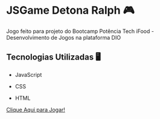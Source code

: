  # JSGame Detona Ralph 🎮
 
 Jogo feito para projeto do Bootcamp Potência Tech iFood - Desenvolvimento de Jogos na plataforma DIO 
 
## Tecnologias Utilizadas 🖥️

- JavaScript

- CSS

- HTML
 
 [Clique Aqui para Jogar!](https://devluckhenry.github.io/dio-jsgame-detona-ralph/)


